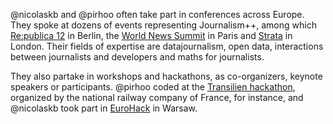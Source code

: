 @nicolaskb and @pirhoo often take part in conferences across Europe. They spoke at dozens of events representing Journalism++, among which [Re:publica 12](http://re-publica.de/12/person/nicolas-kayser-bril/) in Berlin, the [World News Summit](http://www.news-worldsummit.org/2012/index.php/information-straight-to-the-reader/) in Paris and [Strata](http://strataconf.com/strataeu/public/schedule/speaker/139635) in London. Their fields of expertise are datajournalism, open data, interactions between journalists and developers and maths for journalists.

They also partake in workshops and hackathons, as co-organizers, keynote speakers or participants. @pirhoo coded at the [Transilien hackathon](http://opendata.transilien.com/blog/focus-sur-les-equipes-1-trainspot/), organized by the national railway company of France, for instance, and @nicolaskb took part in [EuroHack](http://datadrivenjournalism.net/news_and_analysis/eurohack_one_day_data_journalism_competition_and_workshop_on_eu_spending) in Warsaw.

